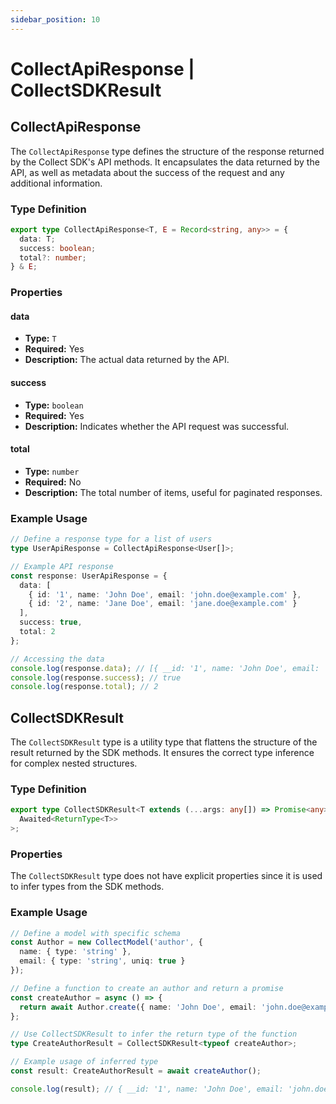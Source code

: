 ```yaml
---
sidebar_position: 10
---
```


# CollectApiResponse | CollectSDKResult

## CollectApiResponse
The `CollectApiResponse` type defines the structure of the response returned by the Collect SDK's API methods. It encapsulates the data returned by the API, as well as metadata about the success of the request and any additional information.

### Type Definition
```typescript
export type CollectApiResponse<T, E = Record<string, any>> = {
  data: T;
  success: boolean;
  total?: number;
} & E;
```

### Properties

#### data

- **Type:** `T`
- **Required:** Yes
- **Description:** The actual data returned by the API.

#### success

- **Type:** `boolean`
- **Required:** Yes
- **Description:** Indicates whether the API request was successful.

#### total

- **Type:** `number`
- **Required:** No
- **Description:** The total number of items, useful for paginated responses.

### Example Usage
```typescript
// Define a response type for a list of users
type UserApiResponse = CollectApiResponse<User[]>;

// Example API response
const response: UserApiResponse = {
  data: [
    { id: '1', name: 'John Doe', email: 'john.doe@example.com' },
    { id: '2', name: 'Jane Doe', email: 'jane.doe@example.com' }
  ],
  success: true,
  total: 2
};

// Accessing the data
console.log(response.data); // [{ __id: '1', name: 'John Doe', email: 'john.doe@example.com' }, { __id: '2', name: 'Jane Doe', email: 'jane.doe@example.com' }]
console.log(response.success); // true
console.log(response.total); // 2
```

## CollectSDKResult

The `CollectSDKResult` type is a utility type that flattens the structure of the result returned by the SDK methods. It ensures the correct type inference for complex nested structures.

### Type Definition
```typescript
export type CollectSDKResult<T extends (...args: any[]) => Promise<any>> = FlattenTypes<
  Awaited<ReturnType<T>>
>;
```

### Properties

The `CollectSDKResult` type does not have explicit properties since it is used to infer types from the SDK methods.

### Example Usage
```typescript
// Define a model with specific schema
const Author = new CollectModel('author', {
  name: { type: 'string' },
  email: { type: 'string', uniq: true }
});

// Define a function to create an author and return a promise
const createAuthor = async () => {
  return await Author.create({ name: 'John Doe', email: 'john.doe@example.com' });
};

// Use CollectSDKResult to infer the return type of the function
type CreateAuthorResult = CollectSDKResult<typeof createAuthor>;

// Example usage of inferred type
const result: CreateAuthorResult = await createAuthor();

console.log(result); // { __id: '1', name: 'John Doe', email: 'john.doe@example.com' }
```